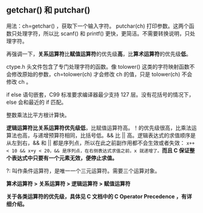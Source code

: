 ## getchar() 和 putchar()

用法：ch=getchar() ，获取下一个输入字符。 putchar(ch) 打印参数。这两个函数只处理字符，所以比 scanf() 和 printf() 更快，更简洁。不需要转换说明，只处理字符。

再强调一下，**关系运算符**比**赋值运算符**的优先级**高**，比**算术运算符**的优先级**低**。

ctype.h 头文件包含了专门处理字符的函数。像 tolower() 这类的字符映射函数不会修改原始的参数，ch=tolower(ch) 才会修改 ch 的值，只是 tolower(ch) 不会修改 ch 。

if else 语句嵌套，C99 标准要求编译器最少支持 127 层。没有花括号的情况下，else 会和最近的 if 匹配。

整数乘法比平方根计算快。

**逻辑运算符比关系运算符优先级低**，比赋值运算符高。！的优先级很高，比乘法运算法也高，与递增预算符相同，比括号低。&& 比 || 高。逻辑表达式的求值顺序是从左到右，&& 和 || 都是序列点，所以在此之前副作用都不会生效或者失效：
`x++ < 10 && x+y < 20，&& 是序列点，在右侧表达式求值之前，x 就递增了。`**而且 C 保证整个表达式中只要有一个元素无效，便停止求值。**

?: 叫作条件运算符，是唯一一个三元运算符。需要三个运算对象。

**算术运算符 > 关系运算符 > 逻辑运算符 > 赋值运算符** 

**关于各类运算符的优先级，具体见 C 文档中的 C Operator Precedence ，有详细介绍。**